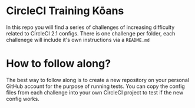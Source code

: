 # CircleCI Training Kōans

In this repo you will find a series of challenges of increasing difficulty related to CircleCI 2.1 configs. There is one challenge per folder, each challenege will include it's own instructions via a `README.md`


# How to follow along?

The best way to follow along is to create a new repository on your personal GitHub account for the purpose of running tests. You can copy the config files from each challenge into your own CircleCI project to test if the new config works.
